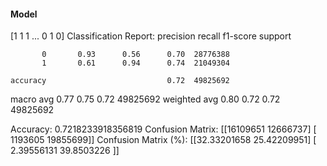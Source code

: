 #### Model
[1 1 1 ... 0 1 0]
Classification Report:
              precision    recall  f1-score   support

           0       0.93      0.56      0.70  28776388
           1       0.61      0.94      0.74  21049304

    accuracy                           0.72  49825692
   macro avg       0.77      0.75      0.72  49825692
weighted avg       0.80      0.72      0.72  49825692

Accuracy: 0.7218233918356819
Confusion Matrix:
[[16109651 12666737]
 [ 1193605 19855699]]
Confusion Matrix (%):
[[32.33201658 25.42209951]
 [ 2.39556131 39.8503226 ]]

